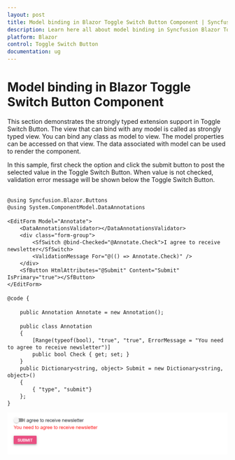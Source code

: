 ```yaml
---
layout: post
title: Model binding in Blazor Toggle Switch Button Component | Syncfusion
description: Learn here all about model binding in Syncfusion Blazor Toggle Switch Button component and much more.
platform: Blazor
control: Toggle Switch Button 
documentation: ug
---
```


# Model binding in Blazor Toggle Switch Button Component

This section demonstrates the strongly typed extension support in Toggle Switch Button. The view that can bind with any model is called as strongly typed view. You can bind any class as model to view. The model properties can be accessed on that view. The data associated with model can be used to render the component.

In this sample, first check the option and click the submit button to post the selected value in the Toggle Switch Button. When value is not checked, validation error message will be shown below the Toggle Switch Button.

```cshtml

@using Syncfusion.Blazor.Buttons
@using System.ComponentModel.DataAnnotations

<EditForm Model="Annotate">
    <DataAnnotationsValidator></DataAnnotationsValidator>
    <div class="form-group">
        <SfSwitch @bind-Checked="@Annotate.Check">I agree to receive newsletter</SfSwitch>
        <ValidationMessage For="@(() => Annotate.Check)" />
    </div>
    <SfButton HtmlAttributes="@Submit" Content="Submit" IsPrimary="true"></SfButton>
</EditForm>

@code {

    public Annotation Annotate = new Annotation();

    public class Annotation
    {
        [Range(typeof(bool), "true", "true", ErrorMessage = "You need to agree to receive newsletter")]
        public bool Check { get; set; }
    }
    public Dictionary<string, object> Submit = new Dictionary<string, object>()
    {
        { "type", "submit"}
    };
}

```

![Switch Sample](./../images/switch-form.png)